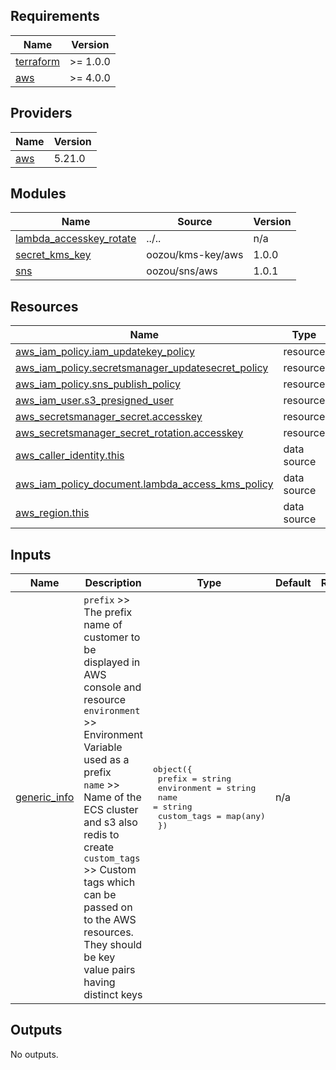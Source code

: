 <!-- BEGIN_TF_DOCS -->
## Requirements

| Name                                                                      | Version  |
|---------------------------------------------------------------------------|----------|
| <a name="requirement_terraform"></a> [terraform](#requirement\_terraform) | >= 1.0.0 |
| <a name="requirement_aws"></a> [aws](#requirement\_aws)                   | >= 4.0.0 |

## Providers

| Name                                              | Version |
|---------------------------------------------------|---------|
| <a name="provider_aws"></a> [aws](#provider\_aws) | 5.21.0  |

## Modules

| Name                                                                                                          | Source            | Version |
|---------------------------------------------------------------------------------------------------------------|-------------------|---------|
| <a name="module_lambda_accesskey_rotate"></a> [lambda\_accesskey\_rotate](#module\_lambda\_accesskey\_rotate) | ../..             | n/a     |
| <a name="module_secret_kms_key"></a> [secret\_kms\_key](#module\_secret\_kms\_key)                            | oozou/kms-key/aws | 1.0.0   |
| <a name="module_sns"></a> [sns](#module\_sns)                                                                 | oozou/sns/aws     | 1.0.1   |

## Resources

| Name                                                                                                                                                       | Type        |
|------------------------------------------------------------------------------------------------------------------------------------------------------------|-------------|
| [aws_iam_policy.iam_updatekey_policy](https://registry.terraform.io/providers/hashicorp/aws/latest/docs/resources/iam_policy)                              | resource    |
| [aws_iam_policy.secretsmanager_updatesecret_policy](https://registry.terraform.io/providers/hashicorp/aws/latest/docs/resources/iam_policy)                | resource    |
| [aws_iam_policy.sns_publish_policy](https://registry.terraform.io/providers/hashicorp/aws/latest/docs/resources/iam_policy)                                | resource    |
| [aws_iam_user.s3_presigned_user](https://registry.terraform.io/providers/hashicorp/aws/latest/docs/resources/iam_user)                                     | resource    |
| [aws_secretsmanager_secret.accesskey](https://registry.terraform.io/providers/hashicorp/aws/latest/docs/resources/secretsmanager_secret)                   | resource    |
| [aws_secretsmanager_secret_rotation.accesskey](https://registry.terraform.io/providers/hashicorp/aws/latest/docs/resources/secretsmanager_secret_rotation) | resource    |
| [aws_caller_identity.this](https://registry.terraform.io/providers/hashicorp/aws/latest/docs/data-sources/caller_identity)                                 | data source |
| [aws_iam_policy_document.lambda_access_kms_policy](https://registry.terraform.io/providers/hashicorp/aws/latest/docs/data-sources/iam_policy_document)     | data source |
| [aws_region.this](https://registry.terraform.io/providers/hashicorp/aws/latest/docs/data-sources/region)                                                   | data source |

## Inputs

| Name                                                                     | Description                                                                                                                                                                                                                                                                                                                                                       | Type                                                                                                                                          | Default | Required |
|--------------------------------------------------------------------------|-------------------------------------------------------------------------------------------------------------------------------------------------------------------------------------------------------------------------------------------------------------------------------------------------------------------------------------------------------------------|-----------------------------------------------------------------------------------------------------------------------------------------------|---------|:--------:|
| <a name="input_generic_info"></a> [generic\_info](#input\_generic\_info) | `prefix`      >> The prefix name of customer to be displayed in AWS console and resource<br>  `environment` >> Environment Variable used as a prefix<br>  `name`        >> Name of the ECS cluster and s3 also redis to create<br>  `custom_tags` >> Custom tags which can be passed on to the AWS resources. They should be key value pairs having distinct keys | <pre>object({<br>    prefix      = string<br>    environment = string<br>    name        = string<br>    custom_tags = map(any)<br>  })</pre> | n/a     |   yes    |

## Outputs

No outputs.
<!-- END_TF_DOCS -->
